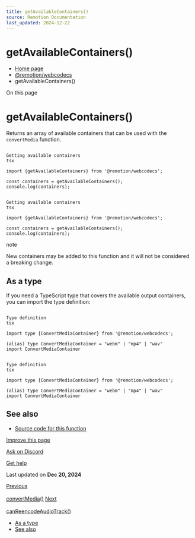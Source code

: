 ```yaml
---
title: getAvailableContainers()
source: Remotion Documentation
last_updated: 2024-12-22
---
```


# getAvailableContainers()

- [Home page](/)
- [@remotion/webcodecs](/docs/webcodecs/)
- getAvailableContainers()

On this page

# getAvailableContainers()

Returns an array of available containers that can be used with the `convertMedia` function.

```

Getting available containers
tsx

import {getAvailableContainers} from '@remotion/webcodecs';

const containers = getAvailableContainers();
console.log(containers);
```

```

Getting available containers
tsx

import {getAvailableContainers} from '@remotion/webcodecs';

const containers = getAvailableContainers();
console.log(containers);
```

note

New containers may be added to this function and it will not be considered a breaking change.

## As a type [​](\#as-a-type "Direct link to As a type")

If you need a TypeScript type that covers the available output containers, you can import the type definition:

```

Type definition
tsx

import type {ConvertMediaContainer} from '@remotion/webcodecs';

(alias) type ConvertMediaContainer = "webm" | "mp4" | "wav"
import ConvertMediaContainer
```

```

Type definition
tsx

import type {ConvertMediaContainer} from '@remotion/webcodecs';

(alias) type ConvertMediaContainer = "webm" | "mp4" | "wav"
import ConvertMediaContainer
```

## See also [​](\#see-also "Direct link to See also")

- [Source code for this function](https://github.com/remotion-dev/remotion/blob/main/packages/webcodecs/src/get-available-containers.ts)

[Improve this page](https://github.com/remotion-dev/remotion/edit/main/packages/docs/docs/webcodecs/get-available-containers.mdx)

[Ask on Discord](https://remotion.dev/discord)

[Get help](/docs/get-help)

Last updated on **Dec 20, 2024**

[Previous\
\
convertMedia()](/docs/webcodecs/convert-media) [Next\
\
canReencodeAudioTrack()](/docs/webcodecs/can-reencode-audio-track)

- [As a type](#as-a-type)
- [See also](#see-also)
